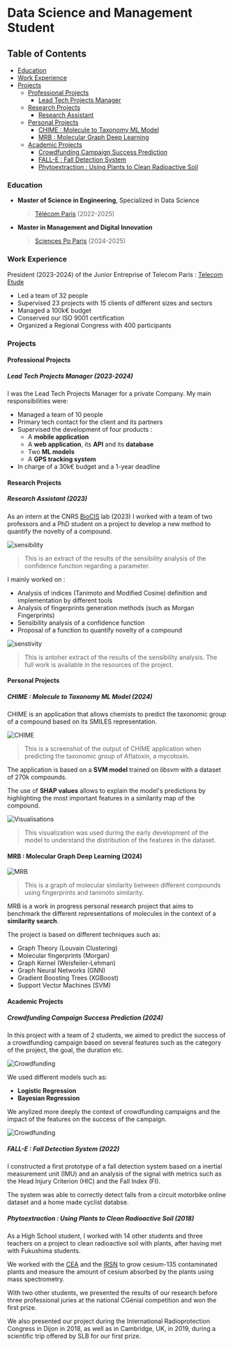 # Data Science and Management Student

## Table of Contents
- [Education](#education)
- [Work Experience](#work-experience)
- [Projects](#projects)
    - [Professional Projects](#professional-projects)
        - [Lead Tech Projects Manager](#lead-tech-projects-manager-2023-2024)
    - [Research Projects](#research-projects)
        - [Research Assistant](#research-assistant-2023)
    - [Personal Projects](#personal-projects)
        - [CHIME : Molecule to Taxonomy ML Model](#chime--molecule-to-taxonomy-ml-model-2024)
        - [MRB : Molecular Graph Deep Learning](#mrb--molecular-graph-deep-learning-2024)
    - [Academic Projects](#academic-projects)
        - [Crowdfunding Campaign Success Prediction](#crowdfunding-campaign-success-prediction-2024)
        - [FALL-E : Fall Detection System](#fall-e--fall-detection-system-2022)
        - [Phytoextraction : Using Plants to Clean Radioactive Soil](#phytoextraction--using-plants-to-clean-radioactive-soil-2018)

### Education
- **Master of Science in Engineering**, 
    Specialized in Data Science 

    > [Télécom Paris](https://www.telecom-paris.fr/en/home) (2022-2025) 
    

- **Master in Management and Digital Innovation** 

    > [Sciences Po Paris](https://www.sciencespo.fr/en/) (2024-2025)

### Work Experience
President (2023-2024) of the Junior Entreprise of Telecom Paris : [Telecom Etude](https://telecom-etude.fr/)
- Led a team of 32 people
- Supervised 23 projects with 15 clients of different sizes and sectors
- Managed a 100k€ budget
- Conserved our ISO 9001 certification
- Organized a Regional Congress with 400 participants

### Projects
#### Professional Projects
##### Lead Tech Projects Manager (2023-2024)
I was the Lead Tech Projects Manager for a private Company.
My main responsibilities were:

- Managed a team of 10 people
- Primary tech contact for the client and its partners
- Supervised the development of four products :
    - A **mobile application**
    - A **web application**, its **API** and its **database**
    - Two **ML models**
    - A **GPS tracking system**
- In charge of a 30k€ budget and a 1-year deadline

#### Research Projects
##### Research Assistant (2023)
As an intern at the CNRS [BioCIS](https://www.pamir.fr/reseau/biocis/) lab (2023) I worked with a team of two professors and a PhD student on a project to develop a new method to quantify the novelty of a compound.

![sensibility](./assets/projects/stage/sensibility1.png)

> This is an extract of the results of the sensibility analysis of the confidence function regarding a parameter.

I mainly worked on :
- Analysis of indices (Tanimoto and Modified Cosine) definition and implementation by different tools
- Analysis of fingerprints generation methods (such as Morgan Fingerprints)
- Sensibility analysis of a confidence function
- Proposal of a function to quantify novelty of a compound

![senstivity](./assets/projects/stage/sensibility2.png)

> This is antoher extract of the results of the sensibility analysis. The full work is available in the resources of the project.

#### Personal Projects
##### CHIME : Molecule to Taxonomy ML Model (2024)
CHIME is an application that allows chemists to predict the taxonomic group of a compound based on its SMILES representation.

![CHIME](./assets/projects/CHIME/chime_app.png)

> This is a screenshot of the output of CHIME application when predicting the taxonomic group of Aflatoxin, a mycotoxin.

The application is based on a **SVM model** trained on *libsvm* with a dataset of 270k compounds.

The use of **SHAP values** allows to explain the model's predictions by highlighting the most important features in a similarity map of the compound.

![Visualisations](./assets/projects/CHIME/mean_fingerprints_170_cool.png)

> This visualization was used during the early development of the model to understand the distribution of the features in the dataset.

#### MRB : Molecular Graph Deep Learning (2024)

![MRB](./assets/projects/MRB/lotus_cluster_zoom1.png)

> This is a graph of molecular similarity between different compounds using fingerprints and tanimoto similarity.

MRB is a work in progress personal research project that aims to benchmark the different representations of molecules in the context of a **similarity search**.

The project is based on different techniques such as:
- Graph Theory (Louvain Clustering)
- Molecular fingerprints (Morgan)
- Graph Kernel (Weisfeiler-Lehman)
- Graph Neural Networks (GNN)
- Gradient Boosting Trees (XGBoost)
- Support Vector Machines (SVM)

#### Academic Projects
##### Crowdfunding Campaign Success Prediction (2024)
In this project with a team of 2 students, we aimed to predict the success of a crowdfunding campaign based on several features such as the category of the project, the goal, the duration etc.

![Crowdfunding](./assets/projects/Crowdfunding/proba.png)

We used different models such as:
- **Logistic Regression**
- **Bayesian Regression**

We anylized more deeply the context of crowdfunding campaigns and the impact of the features on the success of the campaign.

![Crowdfunding](./assets/projects/Crowdfunding/impact.png)

##### FALL-E : Fall Detection System (2022)
I constructed a first prototype of a fall detection system based on a inertial measurement unit (IMU) and an analysis of the signal with metrics such as the Head Injury Criterion (HIC) and the Fall Index (FI).

The system was able to correctly detect falls from a circuit motorbike online dataset and a home made cyclist databse.

##### Phytoextraction : Using Plants to Clean Radioactive Soil (2018)
As a High School student, I worked with 14 other students and three teachers on a project to clean radioactive soil with plants, after having met with Fukushima students.

We worked with the [CEA](https://www.cea.fr/) and the [IRSN](https://www.irsn.fr/) to grow cesium-135 contaminated plants and measure the amount of cesium absorbed by the plants using mass spectrometry.

With two other students, we presented the results of our research before three professional juries at the national CGénial competition and won the first prize.

We also presented our project during the International Radioprotection Congress in Dijon in 2018, as well as in Cambridge, UK, in 2019, during a scientific trip offered by SLB for our first prize.



